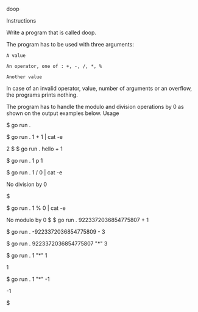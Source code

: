 doop

Instructions


Write a program that is called doop.


The program has to be used with three arguments:


    A value

    An operator, one of : +, -, /, *, %

    Another value

In case of an invalid operator, value, number of arguments or an overflow, the programs prints nothing.


The program has to handle the modulo and division operations by 0 as shown on the output examples below.
Usage

$ go run .

$ go run . 1 + 1 | cat -e

2
$
$ go run . hello + 1

$ go run . 1 p 1

$ go run . 1 / 0 | cat -e

No division by 0

$

$ go run . 1 % 0 | cat -e

No modulo by 0
$
$ go run . 9223372036854775807 + 1

$ go run . -9223372036854775809 - 3

$ go run . 9223372036854775807 "*" 3

$ go run . 1 "*" 1

1

$ go run . 1 "*" -1

-1

$
